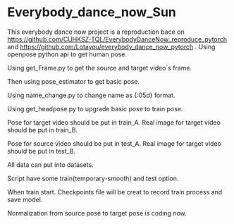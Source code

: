 # Everybody_dance_now_Sun
This everybody dance now project is a reproduction bace on https://github.com/CUHKSZ-TQL/EverybodyDanceNow_reproduce_pytorch  and  https://github.com/Lotayou/everybody_dance_now_pytorch . Using openpose python api to get human pose.

Using get_Frame.py to get the source and target video`s frame.

Then using pose_estimator to get basic pose.

Using name_change.py to change name as {:05d} format.

Using get_headpose.py to upgrade basic pose to train pose.

Pose for target video should be put in train_A. Real image for target video should be put in train_B.

Pose for source video should be put in test_A. Real image for target video should be put in test_B.

All data can put into datasets.

Script have some train(temporary-smooth) and test option.

When train start. Checkpoints file will be creat to record train process and save model.

Normalization from source pose to target pose is coding now.
